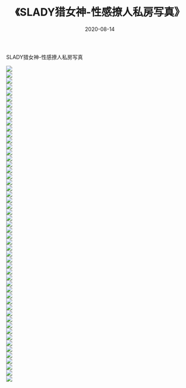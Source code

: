 ﻿---
layout: post
title:  《SLADY猎女神-性感撩人私房写真》
date:   2020-08-14
img: http://img.660000.xyz/Sharelink/网络美图/2020/SLADY猎女神-性感撩人私房写真/000.jpg
categories: [美女, 清纯, 唯美]
---

SLADY猎女神-性感撩人私房写真

  ![](http://img.660000.xyz/Sharelink/网络美图/2020/SLADY猎女神-性感撩人私房写真/001.jpg) <br> ![](http://img.660000.xyz/Sharelink/网络美图/2020/SLADY猎女神-性感撩人私房写真/002.jpg) <br> ![](http://img.660000.xyz/Sharelink/网络美图/2020/SLADY猎女神-性感撩人私房写真/003.jpg) <br> ![](http://img.660000.xyz/Sharelink/网络美图/2020/SLADY猎女神-性感撩人私房写真/004.jpg) <br> ![](http://img.660000.xyz/Sharelink/网络美图/2020/SLADY猎女神-性感撩人私房写真/005.jpg) <br> ![](http://img.660000.xyz/Sharelink/网络美图/2020/SLADY猎女神-性感撩人私房写真/006.jpg) <br> ![](http://img.660000.xyz/Sharelink/网络美图/2020/SLADY猎女神-性感撩人私房写真/007.jpg) <br> ![](http://img.660000.xyz/Sharelink/网络美图/2020/SLADY猎女神-性感撩人私房写真/008.jpg) <br> ![](http://img.660000.xyz/Sharelink/网络美图/2020/SLADY猎女神-性感撩人私房写真/009.jpg) <br> ![](http://img.660000.xyz/Sharelink/网络美图/2020/SLADY猎女神-性感撩人私房写真/010.jpg) <br> ![](http://img.660000.xyz/Sharelink/网络美图/2020/SLADY猎女神-性感撩人私房写真/011.jpg) <br> ![](http://img.660000.xyz/Sharelink/网络美图/2020/SLADY猎女神-性感撩人私房写真/012.jpg) <br> ![](http://img.660000.xyz/Sharelink/网络美图/2020/SLADY猎女神-性感撩人私房写真/013.jpg) <br> ![](http://img.660000.xyz/Sharelink/网络美图/2020/SLADY猎女神-性感撩人私房写真/014.jpg) <br> ![](http://img.660000.xyz/Sharelink/网络美图/2020/SLADY猎女神-性感撩人私房写真/015.jpg) <br> ![](http://img.660000.xyz/Sharelink/网络美图/2020/SLADY猎女神-性感撩人私房写真/016.jpg) <br> ![](http://img.660000.xyz/Sharelink/网络美图/2020/SLADY猎女神-性感撩人私房写真/017.jpg) <br> ![](http://img.660000.xyz/Sharelink/网络美图/2020/SLADY猎女神-性感撩人私房写真/018.jpg) <br> ![](http://img.660000.xyz/Sharelink/网络美图/2020/SLADY猎女神-性感撩人私房写真/019.jpg) <br> ![](http://img.660000.xyz/Sharelink/网络美图/2020/SLADY猎女神-性感撩人私房写真/020.jpg) <br> ![](http://img.660000.xyz/Sharelink/网络美图/2020/SLADY猎女神-性感撩人私房写真/021.jpg) <br> ![](http://img.660000.xyz/Sharelink/网络美图/2020/SLADY猎女神-性感撩人私房写真/022.jpg) <br> ![](http://img.660000.xyz/Sharelink/网络美图/2020/SLADY猎女神-性感撩人私房写真/023.jpg) <br> ![](http://img.660000.xyz/Sharelink/网络美图/2020/SLADY猎女神-性感撩人私房写真/024.jpg) <br> ![](http://img.660000.xyz/Sharelink/网络美图/2020/SLADY猎女神-性感撩人私房写真/025.jpg) <br> ![](http://img.660000.xyz/Sharelink/网络美图/2020/SLADY猎女神-性感撩人私房写真/026.jpg) <br> ![](http://img.660000.xyz/Sharelink/网络美图/2020/SLADY猎女神-性感撩人私房写真/027.jpg) <br> ![](http://img.660000.xyz/Sharelink/网络美图/2020/SLADY猎女神-性感撩人私房写真/028.jpg) <br> ![](http://img.660000.xyz/Sharelink/网络美图/2020/SLADY猎女神-性感撩人私房写真/029.jpg) <br> ![](http://img.660000.xyz/Sharelink/网络美图/2020/SLADY猎女神-性感撩人私房写真/030.jpg) <br> ![](http://img.660000.xyz/Sharelink/网络美图/2020/SLADY猎女神-性感撩人私房写真/031.jpg) <br> ![](http://img.660000.xyz/Sharelink/网络美图/2020/SLADY猎女神-性感撩人私房写真/032.jpg) <br> ![](http://img.660000.xyz/Sharelink/网络美图/2020/SLADY猎女神-性感撩人私房写真/033.jpg) <br> ![](http://img.660000.xyz/Sharelink/网络美图/2020/SLADY猎女神-性感撩人私房写真/034.jpg) <br> ![](http://img.660000.xyz/Sharelink/网络美图/2020/SLADY猎女神-性感撩人私房写真/035.jpg) <br> ![](http://img.660000.xyz/Sharelink/网络美图/2020/SLADY猎女神-性感撩人私房写真/036.jpg) <br> ![](http://img.660000.xyz/Sharelink/网络美图/2020/SLADY猎女神-性感撩人私房写真/037.jpg) <br> ![](http://img.660000.xyz/Sharelink/网络美图/2020/SLADY猎女神-性感撩人私房写真/038.jpg) <br> ![](http://img.660000.xyz/Sharelink/网络美图/2020/SLADY猎女神-性感撩人私房写真/039.jpg) <br> ![](http://img.660000.xyz/Sharelink/网络美图/2020/SLADY猎女神-性感撩人私房写真/040.jpg) <br> ![](http://img.660000.xyz/Sharelink/网络美图/2020/SLADY猎女神-性感撩人私房写真/041.jpg) <br> ![](http://img.660000.xyz/Sharelink/网络美图/2020/SLADY猎女神-性感撩人私房写真/042.jpg) <br> ![](http://img.660000.xyz/Sharelink/网络美图/2020/SLADY猎女神-性感撩人私房写真/043.jpg) <br> ![](http://img.660000.xyz/Sharelink/网络美图/2020/SLADY猎女神-性感撩人私房写真/044.jpg) <br> ![](http://img.660000.xyz/Sharelink/网络美图/2020/SLADY猎女神-性感撩人私房写真/045.jpg) <br> ![](http://img.660000.xyz/Sharelink/网络美图/2020/SLADY猎女神-性感撩人私房写真/046.jpg) <br> ![](http://img.660000.xyz/Sharelink/网络美图/2020/SLADY猎女神-性感撩人私房写真/047.jpg) <br> ![](http://img.660000.xyz/Sharelink/网络美图/2020/SLADY猎女神-性感撩人私房写真/048.jpg) <br> ![](http://img.660000.xyz/Sharelink/网络美图/2020/SLADY猎女神-性感撩人私房写真/049.jpg) <br> ![](http://img.660000.xyz/Sharelink/网络美图/2020/SLADY猎女神-性感撩人私房写真/050.jpg) <br> ![](http://img.660000.xyz/Sharelink/网络美图/2020/SLADY猎女神-性感撩人私房写真/051.jpg) <br> ![](http://img.660000.xyz/Sharelink/网络美图/2020/SLADY猎女神-性感撩人私房写真/052.jpg) <br> ![](http://img.660000.xyz/Sharelink/网络美图/2020/SLADY猎女神-性感撩人私房写真/053.jpg) <br>